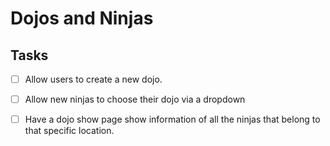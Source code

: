 # Dojos and Ninjas

## Tasks

- [ ] Allow users to create a new dojo.

- [ ] Allow new ninjas to choose their dojo via a dropdown

- [ ] Have a dojo show page show information of all the ninjas that belong to that specific location.